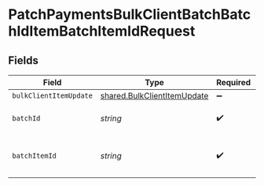 # PatchPaymentsBulkClientBatchBatchIdItemBatchItemIdRequest


## Fields

| Field                                                                             | Type                                                                              | Required                                                                          | Description                                                                       |
| --------------------------------------------------------------------------------- | --------------------------------------------------------------------------------- | --------------------------------------------------------------------------------- | --------------------------------------------------------------------------------- |
| `bulkClientItemUpdate`                                                            | [shared.BulkClientItemUpdate](../../../sdk/models/shared/bulkclientitemupdate.md) | :heavy_minus_sign:                                                                | N/A                                                                               |
| `batchId`                                                                         | *string*                                                                          | :heavy_check_mark:                                                                | Unique identifier for a batch                                                     |
| `batchItemId`                                                                     | *string*                                                                          | :heavy_check_mark:                                                                | Unique identifier for an item in a batch                                          |